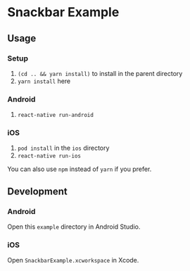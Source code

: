 # Snackbar Example

## Usage

### Setup

1. `(cd .. && yarn install)` to install in the parent directory
1. `yarn install` here

### Android

1. `react-native run-android`

### iOS

1. `pod install` in the `ios` directory
1. `react-native run-ios`

You can also use `npm` instead of `yarn` if you prefer.

## Development

### Android

Open this `example` directory in Android Studio.

### iOS

Open `SnackbarExample.xcworkspace` in Xcode.

